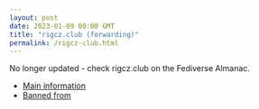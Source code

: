 ```yaml
---
layout: post
date: 2023-01-09 00:00 GMT
title: "rigcz.club (forwarding)"
permalink: /rigcz-club.html
---
```


No longer updated - check rigcz.club on the Fediverse Almanac.

* [Main information](https://www.fediversealmanac.com/api/v1/instances/rigcz.club)
* [Banned from](https://www.fediversealmanac.com/api/v1/instances/rigcz.club/banned_from)

